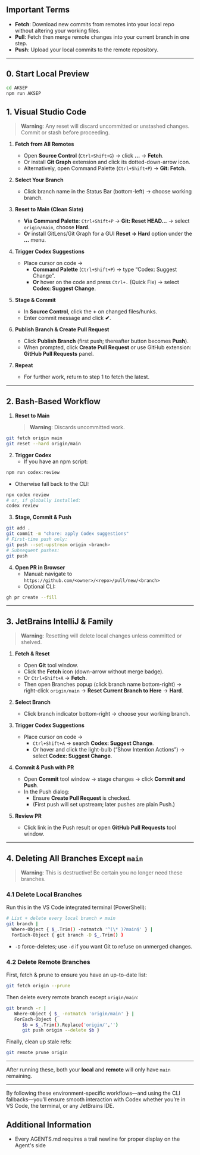 ## Important Terms
- **Fetch**: Download new commits from remotes into your local repo without altering your working files.
- **Pull**: Fetch then merge remote changes into your current branch in one step.
- **Push**: Upload your local commits to the remote repository.

---

## 0. Start Local Preview

```bash
cd AKSEP
npm run AKSEP
```

## 1. Visual Studio Code

> **Warning**: Any reset will discard uncommitted or unstashed changes. Commit or stash before proceeding.

1. **Fetch from All Remotes**  
   - Open **Source Control** (`Ctrl+Shift+G`) → click **…** → **Fetch**.  
   - Or install **Git Graph** extension and click its dotted-down-arrow icon.  
   - Alternatively, open Command Palette (`Ctrl+Shift+P`) → **Git: Fetch**.

2. **Select Your Branch**  
   - Click branch name in the Status Bar (bottom-left) → choose working branch.

3. **Reset to Main (Clean Slate)**  
   - **Via Command Palette**: `Ctrl+Shift+P` → **Git: Reset HEAD…** → select `origin/main`, choose **Hard**.  
   - **Or** install GitLens/Git Graph for a GUI **Reset → Hard** option under the **…** menu.

4. **Trigger Codex Suggestions**  
   - Place cursor on code →  
     - **Command Palette** (`Ctrl+Shift+P`) → type “Codex: Suggest Change”.  
     - **Or** hover on the code and press `Ctrl+.` (Quick Fix) → select **Codex: Suggest Change**.

5. **Stage & Commit**  
   - In **Source Control**, click the **+** on changed files/hunks.  
   - Enter commit message and click **✔**.

6. **Publish Branch & Create Pull Request**  
   - Click **Publish Branch** (first push; thereafter button becomes **Push**).  
   - When prompted, click **Create Pull Request** or use GitHub extension: **GitHub Pull Requests** panel.

7. **Repeat**  
   - For further work, return to step 1 to fetch the latest.

---

## 2. Bash-Based Workflow

1. **Reset to Main**  
   > **Warning**: Discards uncommitted work.  
```bash
git fetch origin main
git reset --hard origin/main
```

2. **Trigger Codex**  
   - If you have an npm script:  
```bash
npm run codex:review
```
   - Otherwise fall back to the CLI:  
```bash
npx codex review
# or, if globally installed:
codex review
```

3. **Stage, Commit & Push**  
```bash
git add .
git commit -m "chore: apply Codex suggestions"
# First-time push only:
git push --set-upstream origin <branch>
# Subsequent pushes:
git push
```

4. **Open PR in Browser**  
   - Manual: navigate to  
     `https://github.com/<owner>/<repo>/pull/new/<branch>`  
   - Optional CLI:  
```bash
gh pr create --fill
```  

---

## 3. JetBrains IntelliJ & Family

> **Warning**: Resetting will delete local changes unless committed or shelved.

1. **Fetch & Reset**  
   - Open **Git** tool window.  
   - Click the **Fetch** icon (down-arrow without merge badge).  
   - Or `Ctrl+Shift+A` → **Fetch**.  
   - Then open Branches popup (click branch name bottom-right) → right-click `origin/main` → **Reset Current Branch to Here** → **Hard**.

2. **Select Branch**  
   - Click branch indicator bottom-right → choose your working branch.

3. **Trigger Codex Suggestions**  
   - Place cursor on code →  
     - `Ctrl+Shift+A` → search **Codex: Suggest Change**.  
     - Or hover and click the light-bulb (“Show Intention Actions”) → select **Codex: Suggest Change**.

4. **Commit & Push with PR**  
   - Open **Commit** tool window → stage changes → click **Commit and Push**.  
   - In the Push dialog:  
     - Ensure **Create Pull Request** is checked.  
     - (First push will set upstream; later pushes are plain Push.)

5. **Review PR**  
   - Click link in the Push result or open **GitHub Pull Requests** tool window.

---

## 4. Deleting All Branches Except `main`

> **Warning**: This is destructive! Be certain you no longer need these branches.

### 4.1 Delete Local Branches

Run this in the VS Code integrated terminal (PowerShell):

```bash
# List + delete every local branch ≠ main
git branch |
  Where-Object { $_.Trim() -notmatch '^(\* )?main$' } |
  ForEach-Object { git branch -D $_.Trim() }
```

- `-D` force-deletes; use `-d` if you want Git to refuse on unmerged changes.

### 4.2 Delete Remote Branches

First, fetch & prune to ensure you have an up-to-date list:

```bash
git fetch origin --prune
```

Then delete every remote branch except `origin/main`:

```bash
git branch -r |
   Where-Object { $_ -notmatch 'origin/main' } |
   ForEach-Object {
      $b = $_.Trim().Replace('origin/','')
      git push origin --delete $b }
```

Finally, clean up stale refs:

```bash
git remote prune origin
```

---

After running these, both your **local** and **remote** will only have `main` remaining.

---

By following these environment-specific workflows—and using the CLI fallbacks—you’ll ensure smooth interaction with Codex whether you’re in VS Code, the terminal, or any JetBrains IDE.

## Additional Information
- Every AGENTS.md requires a trail newline for proper display on the Agent's side

